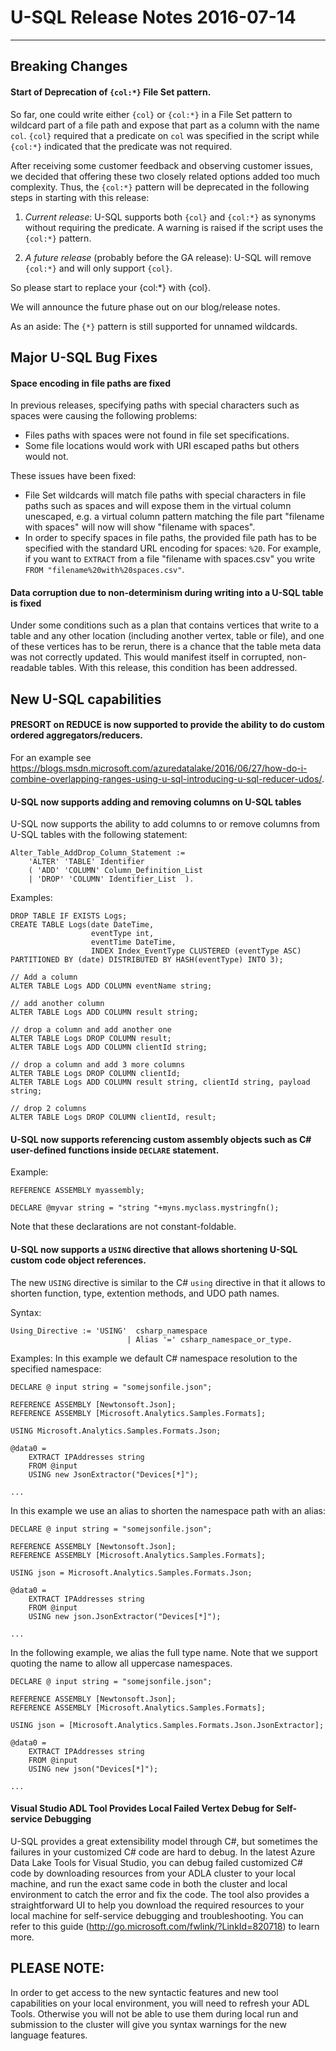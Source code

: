 # U-SQL Release Notes 2016-07-14
--------------------------

## Breaking Changes
 
#### Start of Deprecation of `{col:*}` File Set pattern.
 
So far, one could write either `{col}` or `{col:*}` in a File Set pattern to wildcard part of a file path and expose that part as a column with the name `col`. `{col}` required that a predicate on `col` was specified in the script while `{col:*}` indicated that 
the predicate was not required.

After receiving some customer feedback and observing customer issues, we decided that offering these two closely 
related options added too much complexity. Thus, the `{col:*}` pattern will be deprecated in the following steps in starting 
with this release:

1. _Current release_: U-SQL supports both `{col}` and `{col:*}` as synonyms without requiring the predicate. A warning is raised if the script uses the `{col:*}` pattern.

2. _A future release_ (probably before the GA release): U-SQL will remove `{col:*}` and will only support `{col}`.

So please start to replace your {col:*} with {col}. 

We will announce the future phase out on our blog/release notes.

As an aside: The `{*}` pattern is still supported for unnamed wildcards.

## Major U-SQL Bug Fixes

#### Space encoding in file paths are fixed

In previous releases, specifying paths with special characters such as spaces were causing the following problems:
- Files paths with spaces were not found in file set specifications. 
- Some file locations would work with URI escaped paths but others would not.

These issues have been fixed:
- File Set wildcards will match file paths with special characters in file paths such as spaces and will expose 
them in the virtual column unescaped, e.g. a virtual column pattern matching the file part "filename with spaces" 
will now will show "filename with spaces". 
- In order to specify spaces in file paths, the provided file path has to be specified with the standard 
URL encoding for spaces: `%20`. For example, if you want to `EXTRACT` from a file "filename with spaces.csv" you write
`FROM "filename%20with%20spaces.csv"`.

#### Data corruption due to non-determinism during writing into a U-SQL table is fixed

Under some conditions such as a plan that contains vertices that write to a table and any other location (including another vertex, table or file), 
and one of these vertices has to be rerun, there is a chance that the table meta data was not correctly updated. 
This would manifest itself in corrupted, non-readable tables. With this release, this condition has been addressed.

## New U-SQL capabilities

#### PRESORT on REDUCE is now supported to provide the ability to do custom ordered aggregators/reducers.

For an example see https://blogs.msdn.microsoft.com/azuredatalake/2016/06/27/how-do-i-combine-overlapping-ranges-using-u-sql-introducing-u-sql-reducer-udos/.
 

#### U-SQL now supports adding and removing columns on U-SQL tables

U-SQL now supports the ability to add columns to or remove columns from U-SQL tables with the following statement:

````
Alter_Table_AddDrop_Column_Statement :=
 	'ALTER' 'TABLE' Identifier 
	( 'ADD' 'COLUMN' Column_Definition_List 
	| 'DROP' 'COLUMN' Identifier_List  ).
````
Examples:
````
DROP TABLE IF EXISTS Logs;
CREATE TABLE Logs(date DateTime, 
                  eventType int, 
                  eventTime DateTime, 
                  INDEX Index_EventType CLUSTERED (eventType ASC)  PARTITIONED BY (date) DISTRIBUTED BY HASH(eventType) INTO 3);

// Add a column
ALTER TABLE Logs ADD COLUMN eventName string;

// add another column
ALTER TABLE Logs ADD COLUMN result string;

// drop a column and add another one
ALTER TABLE Logs DROP COLUMN result;
ALTER TABLE Logs ADD COLUMN clientId string;

// drop a column and add 3 more columns
ALTER TABLE Logs DROP COLUMN clientId;
ALTER TABLE Logs ADD COLUMN result string, clientId string, payload string;

// drop 2 columns
ALTER TABLE Logs DROP COLUMN clientId, result;
````

#### U-SQL now supports referencing custom assembly objects such as C# user-defined functions inside `DECLARE` statement.

Example:

    REFERENCE ASSEMBLY myassembly;
    
    DECLARE @myvar string = "string "+myns.myclass.mystringfn();
	
Note that these declarations are not constant-foldable.

#### U-SQL now supports a `USING` directive that allows shortening U-SQL custom code object references.

The new `USING` directive is similar to the C# `using` directive in that it allows to shorten function, 
type, extention methods, and UDO path names.

Syntax:

````
Using_Directive := 'USING' 	csharp_namespace 
                          | Alias '=' csharp_namespace_or_type. 
````

Examples: 
In this example we default C# namespace resolution to the specified namespace:
````
DECLARE @ input string = "somejsonfile.json";

REFERENCE ASSEMBLY [Newtonsoft.Json];
REFERENCE ASSEMBLY [Microsoft.Analytics.Samples.Formats];

USING Microsoft.Analytics.Samples.Formats.Json;

@data0 = 
    EXTRACT IPAddresses string
    FROM @input
    USING new JsonExtractor("Devices[*]");

...
````
In this example we use an alias to shorten the namespace path with an alias:
````
DECLARE @ input string = "somejsonfile.json";

REFERENCE ASSEMBLY [Newtonsoft.Json];
REFERENCE ASSEMBLY [Microsoft.Analytics.Samples.Formats];

USING json = Microsoft.Analytics.Samples.Formats.Json;

@data0 = 
    EXTRACT IPAddresses string
    FROM @input
    USING new json.JsonExtractor("Devices[*]");

...
````

In the following example, we alias the full type name. Note that we support quoting the name to allow all uppercase namespaces.
````
DECLARE @ input string = "somejsonfile.json";

REFERENCE ASSEMBLY [Newtonsoft.Json];
REFERENCE ASSEMBLY [Microsoft.Analytics.Samples.Formats];

USING json = [Microsoft.Analytics.Samples.Formats.Json.JsonExtractor];

@data0 = 
    EXTRACT IPAddresses string
    FROM @input
    USING new json("Devices[*]");

...
````
#### Visual Studio ADL Tool Provides Local Failed Vertex Debug for Self-service Debugging
 
U-SQL provides a great extensibility model through C#, but sometimes the failures in your customized C# code are hard to debug. In the latest Azure Data Lake Tools for Visual Studio, you can debug failed customized C# code by downloading resources from your ADLA cluster to your local machine, and run the exact same code in both the cluster and local environment to catch the error and fix the code. The tool also provides a straightforward UI to help you download the required resources to your local machine for self-service debugging and troubleshooting. You can refer to this guide (http://go.microsoft.com/fwlink/?LinkId=820718) to learn more.

## PLEASE NOTE:
In order to get access to the new syntactic features and new tool capabilities on your local environment, you will need to refresh your ADL Tools. Otherwise you will not be able to use them during local run and submission to the cluster will give you syntax warnings for the new language features.
